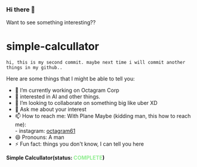 ### Hi there 👋

Want to see something interesting?? 

# simple-calcullator

``` hi, this is my second commit. maybe next time i will commit another things in my github.. ```


Here are some things that I might be able to tell you:

- 🔭 I’m currently working on Octagram Corp
- 🌱 interested in AI and other things.
- 👯 I’m looking to collaborate on something big like uber XD
- 💬 Ask me about your interest
- 📫 How to reach me: With Plane Maybe (kidding man, this how to reach me): <br>
      - instagram: <a href = "https://www.instagram.com/octagram61/">octagram61</a>
- 😄 Pronouns: A man
- ⚡ Fun fact: things you don't know, I can tell you here

<strong>Simple Calcullator(status: <span style="color:lightgreen;">COMPLETE</span>)</strong>

